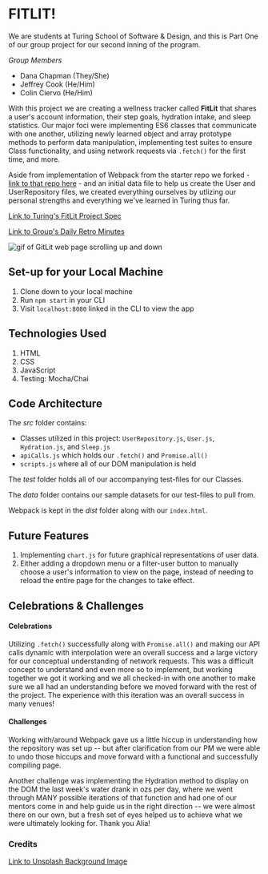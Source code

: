 # FITLIT!

We are students at Turing School of Software & Design, and this is Part One of our group project for our second inning of the program.

*Group Members*
- Dana Chapman (They/She)
- Jeffrey Cook (He/Him)
- Colin Ciervo (He/Him)

With this project we are creating a wellness tracker called **FitLit** that shares a user's account information, their step goals, hydration intake, and sleep statistics. Our major foci were implementing ES6 classes that communicate with one another, utilizing newly learned object and array prototype methods to perform data manipulation, implementing test suites to ensure Class functionality, and using network requests via `.fetch()` for the first time, and more.

Aside from implementation of Webpack from the starter repo we forked - [link to that repo here](https://github.com/turingschool-examples/fitlit-starter-kit) - and an initial data file to help us create the User and UserRepository files, we created everything ourselves by utlizing our personal strengths and everything we've learned in Turing thus far.

[Link to Turing's FitLit Project Spec](https://frontend.turing.edu/projects/Fitlit-part-one.html)

[Link to Group's Daily Retro Minutes](https://docs.google.com/document/d/1GyWFpG0hR6I5k_obBsS_9of9AtT1RyX9Q5Hht21H0o8/edit?usp=sharing)

<!-- Placeholder Gif -->
![gif of GitLit web page scrolling up and down](https://media.giphy.com/media/EvPI8mfauNUGi9nz74/giphy.gif)

## Set-up for your Local Machine

1. Clone down to your local machine
2. Run `npm start` in your CLI
3. Visit `localhost:8080` linked in the CLI to view the app

## Technologies Used

1. HTML
2. CSS
3. JavaScript
4. Testing: Mocha/Chai

## Code Architecture

The *src* folder contains:

- Classes utilized in this project: `UserRepository.js`, `User.js`, `Hydration.js`, and `Sleep.js`
- `apiCalls.js` which holds our `.fetch()` and `Promise.all()`
- `scripts.js` where all of our DOM manipulation is held

The *test* folder holds all of our accompanying test-files for our Classes.

The *data* folder contains our sample datasets for our test-files to pull from.

Webpack is kept in the *dist* folder along with our `index.html`.

## Future Features

1. Implementing `chart.js` for future graphical representations of user data.
2. Either adding a dropdown menu or a filter-user button to manually choose a user's information to view on the page, instead of needing to reload the entire page for the changes to take effect.

## Celebrations & Challenges

#### Celebrations

Utilizing `.fetch()` successfully along with `Promise.all()` and making our API calls dynamic with interpolation were an overall success and a large victory for our conceptual understanding of network requests. This was a difficult concept to understand and even more so to implement, but working together we got it working and we all checked-in with one another to make sure we all had an understanding before we moved forward with the rest of the project. The experience with this iteration was an overall success in many venues!

#### Challenges

Working with/around Webpack gave us a little hiccup in understanding how the repository was set up -- but after clarification from our PM we were able to undo those hiccups and move forward with a functional and successfully compiling page. 

Another challenge was implementing the Hydration method to display on the DOM the last week's water drank in ozs per day, where we went through MANY possible iterations of that function and had one of our mentors come in and help guide us in the right direction -- we were almost there on our own, but a fresh set of eyes helped us to achieve what we were ultimately looking for. Thank you Alia!

### Credits

[Link to Unsplash Background Image](https://unsplash.com/photos/F2qh3yjz6Jk)